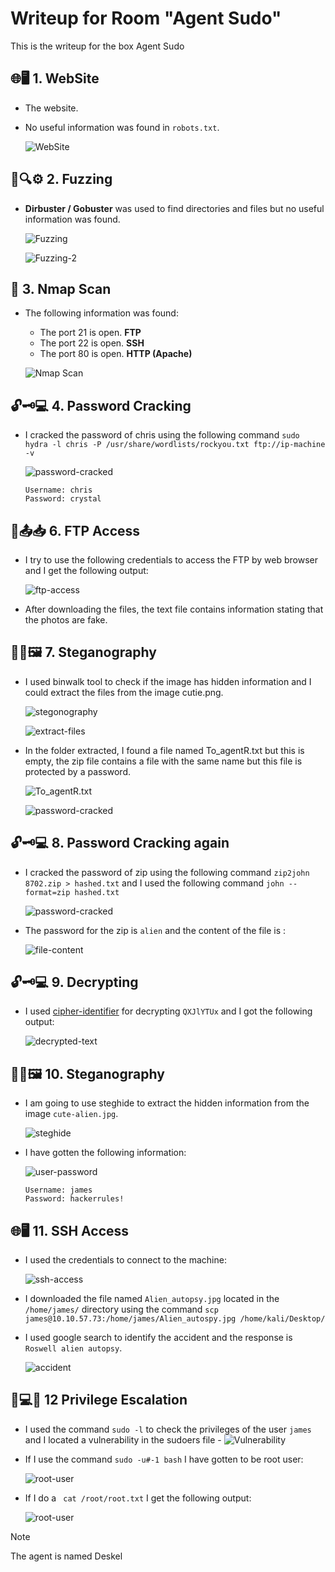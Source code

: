 # Writeup for Room "Agent Sudo"

This is the writeup for the box Agent Sudo

## 🌐🖥️ 1. WebSite
- The website.
- No useful information was found in `robots.txt`.
  
  ![WebSite](https://github.com/MCornejoDev/TryHackMe/blob/main/rooms/agent-sudo/screenshots/00.png)

## 🧪🔍⚙️ 2. Fuzzing
-  **Dirbuster / Gobuster** was used to find directories and files but no useful information was found.
  
    ![Fuzzing](https://github.com/MCornejoDev/TryHackMe/blob/main/rooms/cyborg/screenshots/01.png)

    ![Fuzzing-2](https://github.com/MCornejoDev/TryHackMe/blob/main/rooms/cyborg/screenshots/02.png)

## 📡 3. Nmap Scan
- The following information was found:
  - The port 21 is open. **FTP**
  - The port 22 is open. **SSH**
  - The port 80 is open. **HTTP (Apache)**

  ![Nmap Scan](https://github.com/MCornejoDev/TryHackMe/blob/main/rooms/chocolate-factory/screenshots/03.png)

## 🔓🗝️💻 4. Password Cracking
- I cracked the password of chris using the following command ```sudo hydra -l chris -P /usr/share/wordlists/rockyou.txt ftp://ip-machine -v```

  ![password-cracked](https://github.com/MCornejoDev/TryHackMe/blob/main/rooms/chocolate-factory/screenshots/04.png)

  ```
  Username: chris
  Password: crystal
  ```

## 📁📤📥 6. FTP Access
- I try to use the following credentials to access the FTP by web browser and I get the following output:

  ![ftp-access](https://github.com/MCornejoDev/TryHackMe/blob/main/rooms/chocolate-factory/screenshots/05.png)

- After downloading the files, the text file contains information stating that the photos are fake.

## 🕵️‍♂️🖼️ 7. Steganography

- I used binwalk tool to check if the image has hidden information and I could extract the files from the image cutie.png.

  ![stegonography](https://github.com/MCornejoDev/TryHackMe/blob/main/rooms/chocolate-factory/screenshots/06.png)
  
  ![extract-files](https://github.com/MCornejoDev/TryHackMe/blob/main/rooms/chocolate-factory/screenshots/07.png)

- In the folder extracted, I found a file named To_agentR.txt but this is empty, the zip file contains a file with the same name but this file is protected by a password.

  ![To_agentR.txt](https://github.com/MCornejoDev/TryHackMe/blob/main/rooms/chocolate-factory/screenshots/08.png)

  ![password-cracked](https://github.com/MCornejoDev/TryHackMe/blob/main/rooms/chocolate-factory/screenshots/09.png)

## 🔓🗝️💻 8. Password Cracking again
- I cracked the password of zip using the following command ```zip2john 8702.zip > hashed.txt``` and I used the following command ```john --format=zip hashed.txt``` 

  ![password-cracked](https://github.com/MCornejoDev/TryHackMe/blob/main/rooms/chocolate-factory/screenshots/10.png)

- The password for the zip is ```alien``` and the content of the file is : 

  ![file-content](https://github.com/MCornejoDev/TryHackMe/blob/main/rooms/chocolate-factory/screenshots/11.png)

## 🔓🗝️💻 9. Decrypting
- I used [cipher-identifier](https://www.dcode.fr/cipher-identifier) for decrypting ```QXJlYTUx``` and I got the following output:

  ![decrypted-text](https://github.com/MCornejoDev/TryHackMe/blob/main/rooms/chocolate-factory/screenshots/12.png)

## 🕵️‍♂️🖼️ 10. Steganography
- I am going to use steghide to extract the hidden information from the image ```cute-alien.jpg```.

  ![steghide](https://github.com/MCornejoDev/TryHackMe/blob/main/rooms/chocolate-factory/screenshots/13.png)

- I have gotten the following information:

  ![user-password](https://github.com/MCornejoDev/TryHackMe/blob/main/rooms/chocolate-factory/screenshots/14.png)

  ```
  Username: james
  Password: hackerrules!
  ```

## 🌐🖥️ 11. SSH Access
- I used the credentials to connect to the machine:

  ![ssh-access](https://github.com/MCornejoDev/TryHackMe/blob/main/rooms/chocolate-factory/screenshots/15.png)

- I downloaded the file named ```Alien_autopsy.jpg``` located in the ```/home/james/``` directory using the command ```scp james@10.10.57.73:/home/james/Alien_autospy.jpg /home/kali/Desktop/```

- I used google search to identify the accident and the response is ```Roswell alien autopsy```.
  
  ![accident](https://github.com/MCornejoDev/TryHackMe/blob/main/rooms/chocolate-factory/screenshots/16.png)

## 🐚💻🚀 12 Privilege Escalation
- I used the command ```sudo -l``` to check the privileges of the user ```james``` and I located a vulnerability in the sudoers file - ![Vulnerability](https://blog.aquasec.com/cve-2019-14287-sudo-linux-vulnerability)

- If I use the command ```sudo -u#-1 bash``` I have gotten to be root user:

  ![root-user](https://github.com/MCornejoDev/TryHackMe/blob/main/rooms/chocolate-factory/screenshots/17.png)

- If I do a ``` cat /root/root.txt``` I get the following output:

  ![root-user](https://github.com/MCornejoDev/TryHackMe/blob/main/rooms/chocolate-factory/screenshots/18.png)

> [!NOTE]
> The agent is named Deskel
